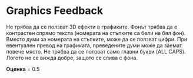 # Graphics Feedback #
Не трябва да се ползват 3D ефекти в графиките.
Фонът трябва да е контрастен спрямо текста (номерата на стъпките са бели на бял фон).
Вместо думи за номерата на стъпките, може да се ползват цифри. При евентуален превод на графиката, преведените думи може да заемат повече място.
Не трябва да се ползват само главни букви (ALL CAPS).
Логото не се вижда добре, защото се слива с фона.

**Оценка** = 0.5
